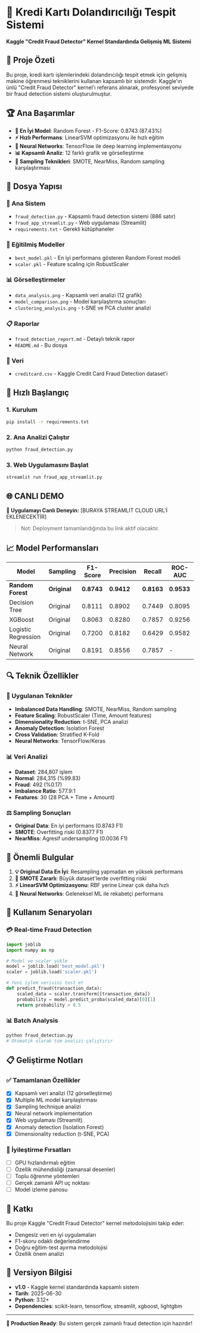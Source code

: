# 🏦 Kredi Kartı Dolandırıcılığı Tespit Sistemi

**Kaggle "Credit Fraud Detector" Kernel Standardında Gelişmiş ML Sistemi**

## 🎯 Proje Özeti

Bu proje, kredi kartı işlemlerindeki dolandırıcılığı tespit etmek için gelişmiş makine öğrenmesi tekniklerini kullanan kapsamlı bir sistemdir. Kaggle'ın ünlü "Credit Fraud Detector" kernel'ı referans alınarak, profesyonel seviyede bir fraud detection sistemi oluşturulmuştur.

## 🏆 Ana Başarımlar

- **🥇 En İyi Model**: Random Forest - F1-Score: 0.8743 (87.43%)
- **⚡ Hızlı Performans**: LinearSVM optimizasyonu ile hızlı eğitim
- **🧠 Neural Networks**: TensorFlow ile deep learning implementasyonu
- **📊 Kapsamlı Analiz**: 12 farklı grafik ve görselleştirme
- **🔄 Sampling Teknikleri**: SMOTE, NearMiss, Random sampling karşılaştırması

## 📁 Dosya Yapısı

### 🔧 Ana Sistem
- `fraud_detection.py` - Kapsamlı fraud detection sistemi (886 satır)
- `fraud_app_streamlit.py` - Web uygulaması (Streamlit)
- `requirements.txt` - Gerekli kütüphaneler

### 🤖 Eğitilmiş Modeller
- `best_model.pkl` - En iyi performans gösteren Random Forest modeli
- `scaler.pkl` - Feature scaling için RobustScaler

### 📊 Görselleştirmeler
- `data_analysis.png` - Kapsamlı veri analizi (12 grafik)
- `model_comparison.png` - Model karşılaştırma sonuçları
- `clustering_analysis.png` - t-SNE ve PCA cluster analizi

### 📋 Raporlar
- `fraud_detection_report.md` - Detaylı teknik rapor
- `README.md` - Bu dosya

### 📂 Veri
- `creditcard.csv` - Kaggle Credit Card Fraud Detection dataset'i

## 🚀 Hızlı Başlangıç

### 1. Kurulum
```bash
pip install -r requirements.txt
```

### 2. Ana Analizi Çalıştır
```bash
python fraud_detection.py
```

### 3. Web Uygulamasını Başlat
```bash
streamlit run fraud_app_streamlit.py
```

## 🌐 **CANLI DEMO**
**🚀 Uygulamayı Canlı Deneyin:** [BURAYA STREAMLIT CLOUD URL'İ EKLENECEKTİR]

> Not: Deployment tamamlandığında bu link aktif olacaktır.

## 📈 Model Performansları

| Model | Sampling | F1-Score | Precision | Recall | ROC-AUC |
|-------|----------|----------|-----------|---------|---------|
| **Random Forest** | **Original** | **0.8743** | **0.9412** | **0.8163** | **0.9533** |
| Decision Tree | Original | 0.8111 | 0.8902 | 0.7449 | 0.8095 |
| XGBoost | Original | 0.8063 | 0.8280 | 0.7857 | 0.9256 |
| Logistic Regression | Original | 0.7200 | 0.8182 | 0.6429 | 0.9582 |
| Neural Network | Original | 0.8191 | 0.8556 | 0.7857 | - |

## 🔍 Teknik Özellikler

### 🧪 Uygulanan Teknikler
- **Imbalanced Data Handling**: SMOTE, NearMiss, Random sampling
- **Feature Scaling**: RobustScaler (Time, Amount features)
- **Dimensionality Reduction**: t-SNE, PCA analizi
- **Anomaly Detection**: Isolation Forest
- **Cross Validation**: Stratified K-Fold
- **Neural Networks**: TensorFlow/Keras

### 📊 Veri Analizi
- **Dataset**: 284,807 işlem
- **Normal**: 284,315 (%99.83)
- **Fraud**: 492 (%0.17)
- **Imbalance Ratio**: 577.9:1
- **Features**: 30 (28 PCA + Time + Amount)

### ⚖️ Sampling Sonuçları
- **Original Data**: En iyi performans (0.8743 F1)
- **SMOTE**: Overfitting riski (0.8377 F1)
- **NearMiss**: Agresif undersampling (0.0036 F1)

## 🎯 Önemli Bulgular

1. **💡 Original Data En İyi**: Resampling yapmadan en yüksek performans
2. **🚫 SMOTE Zararlı**: Büyük dataset'lerde overfitting riski
3. **⚡ LinearSVM Optimizasyonu**: RBF yerine Linear çok daha hızlı
4. **🧠 Neural Networks**: Geleneksel ML ile rekabetçi performans

## 🔧 Kullanım Senaryoları

### 💳 Real-time Fraud Detection
```python
import joblib
import numpy as np

# Model ve scaler yükle
model = joblib.load('best_model.pkl')
scaler = joblib.load('scaler.pkl')

# Yeni işlem verisini test et
def predict_fraud(transaction_data):
    scaled_data = scaler.transform([transaction_data])
    probability = model.predict_proba(scaled_data)[0][1]
    return probability > 0.5
```

### 📊 Batch Analysis
```bash
python fraud_detection.py
# Otomatik olarak tüm analizi çalıştırır
```

## 📋 Geliştirme Notları

### ✅ Tamamlanan Özellikler
- [x] Kapsamlı veri analizi (12 görselleştirme)
- [x] Multiple ML model karşılaştırması
- [x] Sampling technique analizi
- [x] Neural network implementation
- [x] Web uygulaması (Streamlit)
- [x] Anomaly detection (Isolation Forest)
- [x] Dimensionality reduction (t-SNE, PCA)

### 🔄 İyileştirme Fırsatları
- [ ] GPU hızlandırmalı eğitim
- [ ] Özellik mühendisliği (zamansal desenler)
- [ ] Toplu öğrenme yöntemleri
- [ ] Gerçek zamanlı API uç noktası
- [ ] Model izleme panosu

## 🤝 Katkı

Bu proje Kaggle "Credit Fraud Detector" kernel metodolojisini takip eder:
- Dengesiz veri en iyi uygulamaları
- F1-skoru odaklı değerlendirme
- Doğru eğitim-test ayırma metodolojisi
- Özellik önem analizi

## 📅 Versiyon Bilgisi

- **v1.0** - Kaggle kernel standardında kapsamlı sistem
- **Tarih**: 2025-06-30
- **Python**: 3.12+
- **Dependencies**: scikit-learn, tensorflow, streamlit, xgboost, lightgbm

---

**🚀 Production Ready**: Bu sistem gerçek zamanlı fraud detection için hazırdır!